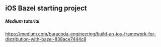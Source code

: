 ## iOS Bazel starting project

##### Medium tutorial
https://medium.com/baracoda-engineering/build-an-ios-framework-for-distribution-with-bazel-838ace7444c8
